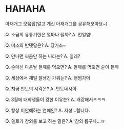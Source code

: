 # HAHAHA
아재개그 모음집(알고 계신 아재개그를 공유해보아요~)

Q. 소금의 유통기한은 얼마나 될까?
A. 천일염!

Q. 미소의 반댓말은?
A. 당기소~

Q. 만나면 싸움만 하는 나라는?
A. 칠레?

Q. 술마신 다음날 들깨를 먹으면?
A. 들깨를 먹으면 술이 들깨

Q. 세상에서 재일 잘생긴 가위는?
A. 핸썸가이

Q. 지금 인도의 시각은?
A. 인도네시아

Q. 3월에 대학생들이 강한 이유는?
A. 개강해서ㅋㅋㅋ

Q. 항상 미안해하는 연예인?
A. 지성...합니다.

Q. 쏠로가 참외를 보고 하는 말은?
A. 참외 롭구나...ㅠ


